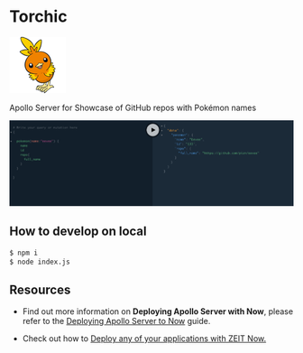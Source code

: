 # Torchic

<img src="./assets/images/255.00.png" width="100" height="100" />

Apollo Server for Showcase of GitHub repos with Pokémon names

<img src="./assets/images/desc.png" />

## How to develop on local

```shell
$ npm i 
$ node index.js
```

## Resources

- Find out more information on **Deploying Apollo Server with Now**, please refer to the [Deploying Apollo Server to Now](https://zeit.co/guides/deploying-apolloserver-to-now/) guide.

- Check out how to [Deploy any of your applications with ZEIT Now.](https://zeit.co/docs/v2/deployments/basics)